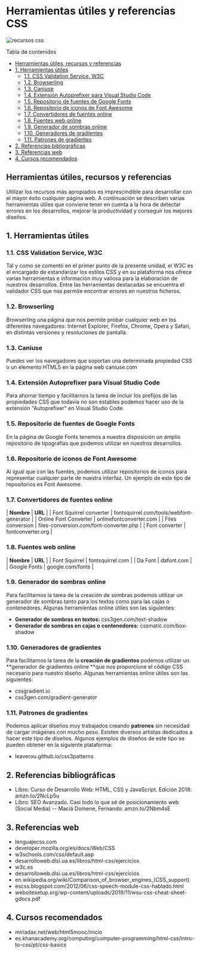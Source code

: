 Herramientas útiles y referencias CSS
=====================================

![recursos css](https://www.eniun.com/wp-content/uploads/herramientas-referencias-y-recursos-css.png)

Tabla de contenidos

-   [Herramientas útiles, recursos y referencias](https://www.eniun.com/herramientas-referencias-css/#Herramientas_utiles_recursos_y_referencias)
-   [1\. Herramientas útiles](https://www.eniun.com/herramientas-referencias-css/#1_Herramientas_utiles)
    -   [1.1. CSS Validation Service, W3C](https://www.eniun.com/herramientas-referencias-css/#11_CSS_Validation_Service_W3C)
    -   [1.2. Browserling](https://www.eniun.com/herramientas-referencias-css/#12_Browserling)
    -   [1.3. Caniuse](https://www.eniun.com/herramientas-referencias-css/#13_Caniuse)
    -   [1.4. Extensión Autoprefixer para Visual Studio Code](https://www.eniun.com/herramientas-referencias-css/#14_Extension_Autoprefixer_para_Visual_Studio_Code)
    -   [1.5. Repositorio de fuentes de Google Fonts](https://www.eniun.com/herramientas-referencias-css/#15_Repositorio_de_fuentes_de_Google_Fonts)
    -   [1.6. Repositorio de iconos de Font Awesome](https://www.eniun.com/herramientas-referencias-css/#16_Repositorio_de_iconos_de_Font_Awesome)
    -   [1.7. Convertidores de fuentes online](https://www.eniun.com/herramientas-referencias-css/#17_Convertidores_de_fuentes_online)
    -   [1.8. Fuentes web online](https://www.eniun.com/herramientas-referencias-css/#18_Fuentes_web_online)
    -   [1.9. Generador de sombras online](https://www.eniun.com/herramientas-referencias-css/#19_Generador_de_sombras_online)
    -   [1.10. Generadores de gradientes](https://www.eniun.com/herramientas-referencias-css/#110_Generadores_de_gradientes)
    -   [1.11. Patrones de gradientes](https://www.eniun.com/herramientas-referencias-css/#111_Patrones_de_gradientes)
-   [2\. Referencias bibliográficas](https://www.eniun.com/herramientas-referencias-css/#2_Referencias_bibliograficas)
-   [3\. Referencias web](https://www.eniun.com/herramientas-referencias-css/#3_Referencias_web)
-   [4\. Cursos recomendados](https://www.eniun.com/herramientas-referencias-css/#4_Cursos_recomendados)

Herramientas útiles, recursos y referencias
-------------------------------------------

Utilizar los recursos más apropiados es imprescindible para desarrollar con el mayor éxito cualquier página web. A continuación se describen varias herramientas útiles que conviene tener en cuenta a la hora de detectar errores en los desarrollos, mejorar la productividad y conseguir los mejores diseños.

1\. Herramientas útiles
-----------------------

### 1.1. CSS Validation Service, W3C

Tal y como se comentó en el primer punto de la presente unidad, el W3C es el encargado de estandarizar los estilos CSS y en su plataforma nos ofrece varias herramientas e información muy valiosa para la elaboración de nuestros desarrollos. Entre las herramientas destacadas se encuentra el validador CSS que nos permite encontrar errores en nuestros ficheros.

### 1.2. Browserling

Browserling una página que nos permite probar cualquier web en los diferentes navegadores: Internet Explorer, Firefox, Chrome, Opera y Safari, en distintas versiones y resoluciones de pantalla.

### 1.3. Caniuse

Puedes ver los navegadores que soportan una determinada propiedad CSS o un elemento HTML5 en la página web caniuse.com

### 1.4. Extensión Autoprefixer para Visual Studio Code

Para ahorrar tiempo y facilitarnos la tarea de incluir los prefijos de las propiedades CSS que todavía no son estables podemos hacer uso de la extensión "Autoprefixer" en Visual Studio Code.

### 1.5. Repositorio de fuentes de Google Fonts

En la página de Google Fonts tenemos a nuestra disposición un amplio repositorio de tipografías que podemos utilizar en nuestros desarrollos.

### 1.6. Repositorio de iconos de Font Awesome

Al igual que con las fuentes, podemos utilizar repositorios de iconos para representar cualquier parte de nuestra interfaz. Un ejemplo de este tipo de repositorios es Font Awesome.

### 1.7. Convertidores de fuentes online

| **Nombre** | **URL** |
| Font Squirrel converter | fontsquirrel.com/tools/webfont-generator |
| Online Font Converter | onlinefontconverter.com |
| Files conversion | files-conversion.com/font-converter.php |
| Font converter | fontconverter.org |

### 1.8. Fuentes web online

| **Nombre** | **URL** |
| Font Squirrel | fontsquirrel.com |
| Da Font | dafont.com |
| Google Fonts | google.com/fonts |

### 1.9. Generador de sombras online

Para facilitarnos la tarea de la creación de sombras podemos utilizar un generador de sombras tanto para los textos como para las cajas o contenedores. Algunas herramientas online útiles son las siguientes:

-   **Generador de sombras en textos:** css3gen.com/text-shadow
-   **Generador de sombras en cajas o contenedores:** cssmatic.com/box-shadow

### 1.10. Generadores de gradientes

Para facilitarnos la tarea de la **creación de gradientes** podemos utilizar un **generador de gradientes online **que nos proporcione el código CSS necesario para nuestro diseño. Algunas herramientas online útiles son las siguientes:

-   cssgradient.io
-   css3gen.com/gradient-generator

### 1.11. Patrones de gradientes

Podemos aplicar diseños muy trabajados creando **patrones** sin necesidad de cargar imágenes con mucho peso. Existen diversos artistas dedicados a hacer este tipo de diseños. Algunos ejemplos de diseños de este tipo se pueden obtener en la siguiente plataforma:

-   leaverou.github.io/css3patterns

2\. Referencias bibliográficas
------------------------------

-   Libro: Curso de Desarrollo Web: HTML, CSS y JavaScript. Edición 2018: amzn.to/2NcLp5u
-   Libro: SEO Avanzado. Casi todo lo que sé de posicionamiento web (Social Media) -- Maciá Domene, Fernando: amzn.to/2Nbm4sE

3\. Referencias web
-------------------

-   lenguajecss.com
-   developer.mozilla.org/es/docs/Web/CSS
-   w3schools.com/css/default.asp
-   desarrolloweb.dlsi.ua.es/libros/html-css/ejercicios
-   w3c.es
-   desarrolloweb.dlsi.ua.es/libros/html-css/ejercicios
-   en.wikipedia.org/wiki/Comparison_of_browser_engines_(CSS_support)
-   escss.blogspot.com/2012/06/css-speech-module-css-hablado.html
-   websitesetup.org/wp-content/uploads/2019/11/wsu-css-cheat-sheet-gdocs.pdf

4\. Cursos recomendados
-----------------------

-   miriadax.net/web/html5mooc/inicio
-   es.khanacademy.org/computing/computer-programming/html-css/intro-to-css/pt/css-basics